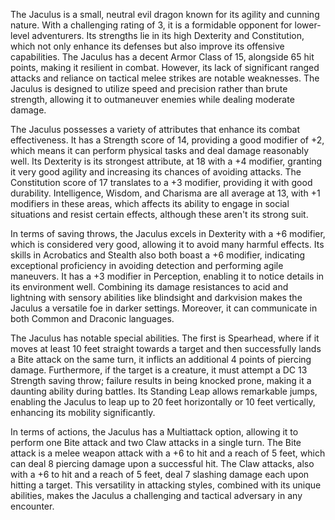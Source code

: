 The Jaculus is a small, neutral evil dragon known for its agility and cunning nature. With a challenging rating of 3, it is a formidable opponent for lower-level adventurers. Its strengths lie in its high Dexterity and Constitution, which not only enhance its defenses but also improve its offensive capabilities. The Jaculus has a decent Armor Class of 15, alongside 65 hit points, making it resilient in combat. However, its lack of significant ranged attacks and reliance on tactical melee strikes are notable weaknesses. The Jaculus is designed to utilize speed and precision rather than brute strength, allowing it to outmaneuver enemies while dealing moderate damage.

The Jaculus possesses a variety of attributes that enhance its combat effectiveness. It has a Strength score of 14, providing a good modifier of +2, which means it can perform physical tasks and deal damage reasonably well. Its Dexterity is its strongest attribute, at 18 with a +4 modifier, granting it very good agility and increasing its chances of avoiding attacks. The Constitution score of 17 translates to a +3 modifier, providing it with good durability. Intelligence, Wisdom, and Charisma are all average at 13, with +1 modifiers in these areas, which affects its ability to engage in social situations and resist certain effects, although these aren't its strong suit.

In terms of saving throws, the Jaculus excels in Dexterity with a +6 modifier, which is considered very good, allowing it to avoid many harmful effects. Its skills in Acrobatics and Stealth also both boast a +6 modifier, indicating exceptional proficiency in avoiding detection and performing agile maneuvers. It has a +3 modifier in Perception, enabling it to notice details in its environment well. Combining its damage resistances to acid and lightning with sensory abilities like blindsight and darkvision makes the Jaculus a versatile foe in darker settings. Moreover, it can communicate in both Common and Draconic languages.

The Jaculus has notable special abilities. The first is Spearhead, where if it moves at least 10 feet straight towards a target and then successfully lands a Bite attack on the same turn, it inflicts an additional 4 points of piercing damage. Furthermore, if the target is a creature, it must attempt a DC 13 Strength saving throw; failure results in being knocked prone, making it a daunting ability during battles. Its Standing Leap allows remarkable jumps, enabling the Jaculus to leap up to 20 feet horizontally or 10 feet vertically, enhancing its mobility significantly.

In terms of actions, the Jaculus has a Multiattack option, allowing it to perform one Bite attack and two Claw attacks in a single turn. The Bite attack is a melee weapon attack with a +6 to hit and a reach of 5 feet, which can deal 8 piercing damage upon a successful hit. The Claw attacks, also with a +6 to hit and a reach of 5 feet, deal 7 slashing damage each upon hitting a target. This versatility in attacking styles, combined with its unique abilities, makes the Jaculus a challenging and tactical adversary in any encounter.